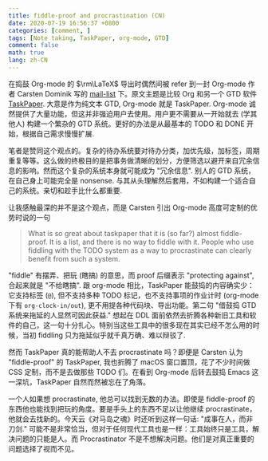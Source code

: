 ```yaml
---
title: fiddle-proof and procrastination (CN)
date: 2020-07-19 16:56:37 +0800
categories: [comment, ]
tags: [Note taking, TaskPaper, org-mode, GTD]
comment: false
math: true
lang: zh-CN
---
```


在捣鼓 Org-mode 的 $\rm\LaTeX$ 导出时偶然间被 refer 到一封 Org-mode 作者 Carsten Dominik 写的 [mail-list](https://orgmode.org/list/0277B507-1486-4172-B1C6-1B73B84148DD@science.uva.nl/) 下。原文主题是比较 Org 和另一个 GTD 软件 [TaskPaper](https://www.taskpaper.com/). 大意是作为纯文本 GTD, Org-mode 就是 TaskPaper. Org-mode 诚然提供了大量功能，但这并非强迫用户去使用。用户更不需要从一开始就去 (学其他人) 构建一个繁杂的 GTD 系统。更好的办法是从最基本的 TODO 和 DONE 开始，根据自己需求慢慢扩展.

笔者是赞同这个观点的。复杂的待办系统要对待办分类，加优先级，加标签，周期重复等等。这么做的终极目的是把事务做清晰的划分，方便筛选以避开来自冗余信息的影响。然而这个复杂的系统本身就可能成为 "冗余信息". 别人的 GTD 系统，在自己身上可能完全是 nonsense. 与其从头理解然后套用，不如构建一个适合自己的系统。亲切和趁手比什么都重要.

让我感触最深的并不是这个观点，而是 Carsten 引出 Org-mode 高度可定制的优势时说的一句

> What is so great about taskpaper that it is (so far?) almost fiddle-proof. It is a list, and there is no way to fiddle with it. People who use fiddling with the TODO system as a way to procrastinate can clearly benefit from such a system.

"fiddle" 有摆弄、把玩 (瞎搞) 的意思，而 proof 后缀表示 "protecting against", 合起来就是 "不给瞎搞". 跟 org-mode 相比，TaskPaper 能鼓捣的内容确实少：它支持标签 (`@`), 但不支持多种 TODO 标记，也不支持事项的作业计时 (org-mode 下有 `org-clock-in/out`), 更不用提各种代码块、导出功能。第二句 "借鼓捣 GTD 系统来拖延的人显然可因此获益." 想起在 DDL 面前依然去折腾各种新旧工具和软件的自己，这一句十分扎心。特别当这些工具中的很多现在其实已经不怎么用的时候，当初 fiddling 只为拖延似乎就千真万确、难以辩驳了.

然而 TaskPaper 真的能帮助人不去 procrastinate 吗？即便是 Carsten 认为 "fiddle-proof" 的 TaskPaper, 我也折腾了 macOS 窗口置顶，花了不少时间做 CSS 定制，而不是去做那些 TODO 们。在看到 Org-mode 后转去鼓捣 Emacs 这一深坑，TaskPaper 自然而然被忘在了角落。

一个人如果想 procrastinate, 他总可以找到无数的办法。即使是 fiddle-proof 的东西他也能找到把玩的角度。要是手头上的东西不足以让他继续 procrastinate，他就会去找新的。今天云《对马岛之魂》时还听到这样一句话: "成事在人，而非刀剑." 可能不是非常恰当，但对于任何现代工具也是一样：工具始终只是工具，解决问题的只能是人。而 Procrastinator 不是不想解决问题。他们是对真正重要的问题选择了视而不见。
